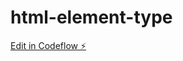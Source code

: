 # html-element-type

[Edit in Codeflow ⚡️](https://stackblitz.com/~/github.com/parulchauhann/html-element-type)